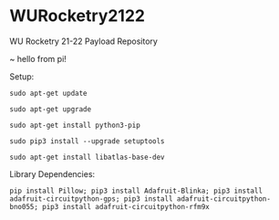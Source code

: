 # WURocketry2122
WU Rocketry 21-22 Payload Repository

~ hello from pi!

Setup:

    sudo apt-get update

    sudo apt-get upgrade

    sudo apt-get install python3-pip

    sudo pip3 install --upgrade setuptools
    
    sudo apt-get install libatlas-base-dev
    

Library Dependencies:

    pip install Pillow; pip3 install Adafruit-Blinka; pip3 install adafruit-circuitpython-gps; pip3 install adafruit-circuitpython-bno055; pip3 install adafruit-circuitpython-rfm9x
